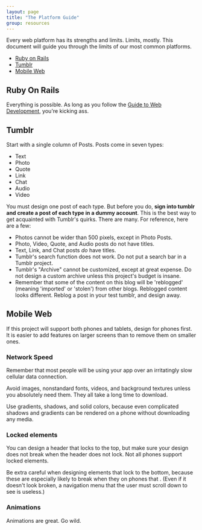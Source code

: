 ```yaml
---
layout: page
title: "The Platform Guide"
group: resources
---
```


Every web platform has its strengths and limits. Limits, mostly. This document will guide you through the limits of our most common platforms.

- [Ruby on Rails](#ruby_on_rails)
- [Tumblr](#tumblr)
- [Mobile Web](#mobile_web)

## Ruby On Rails

Everything is possible. As long as you follow the [Guide to Web Development](/resources/design-guide.html), you're kicking ass.


## Tumblr

Start with a single column of Posts. Posts come in seven types:

- Text
- Photo
- Quote
- Link
- Chat
- Audio
- Video

You must design one post of each type. But before you do, **sign into tumblr and create a post of each type in a dummy account**. This is the best way to get acquainted with Tumblr's quirks. There are many. For reference, here are a few:

- Photos cannot be wider than 500 pixels, except in Photo Posts.
- Photo, Video, Quote, and Audio posts do not have titles.
- Text, Link, and Chat posts *do* have titles.
- Tumblr's search function does not work. Do not put a search bar in a Tumblr project.
- Tumblr's "Archive" cannot be customized, except at great expense. Do not design a custom archive unless this project's budget is insane.
- Remember that some of the content on this blog will be 'reblogged' (meaning 'imported' or 'stolen') from other blogs. Reblogged content looks different. Reblog a post in your test tumblr, and design away.


## Mobile Web

If this project will support both phones and tablets, design for phones first. It is easier to add features on larger screens than to remove them on smaller ones.

### Network Speed
Remember that most people will be using your app over an irritatingly slow cellular data connection.

Avoid images, nonstandard fonts, videos, and background textures unless you absolutely need them. They all take a long time to download.

Use gradients, shadows, and solid colors, because even complicated shadows and gradients can be rendered on a phone without downloading any media.

### Locked elements
You can design a header that locks to the top, but make sure your design does not break when the header does not lock. Not all phones support locked elements.

Be extra careful when designing elements that lock to the bottom, because these are especially likely to break when they on phones that . (Even if it doesn't look broken, a navigation menu that the user must scroll down to see is useless.)

### Animations
Animations are great. Go wild.


